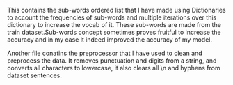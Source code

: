 This contains the sub-words ordered list that I have made using Dictionaries to account the frequencies of sub-words and multiple iterations over this dictionary to increase the vocab of it. These sub-words are made from the train dataset.Sub-words concept sometimes proves fruitful to increase the accuracy and in my case it indeed improved the accuracy of my model.

Another file conatins the preprocessor that I have used to clean and preprocess the data. It removes punctuation and digits from a string, and converts all characters to lowercase, it also clears all \n and hyphens from dataset sentences. 
